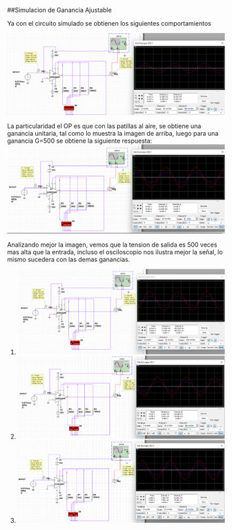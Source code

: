 ##Simulacion de Ganancia Ajustable

Ya con el circuito simulado se obtienen los siguientes comportamientos

![Ganancia Unitario](GananciaUnitaria.png)

La particularidad el OP es que con las patillas al aire, se obtiene una ganancia unitaria, tal como lo muestra la imagen de arriba, luego para una ganancia G=500 se obtiene la siguiente respuesta:
![Ganancia 500](Ganancia500.png)

Analizando mejor la imagen, vemos que la tension de salida es 500 veces mas alta que la entrada, incluso el osciloscopio nos ilustra mejor la señal, lo mismo sucedera con las demas ganancias.

1. ![Ganancia 50](Ganancia50.png)
2. ![Ganancia 5](Ganancia5.png)
3. ![Ganancia 2](Ganancia2.png)
